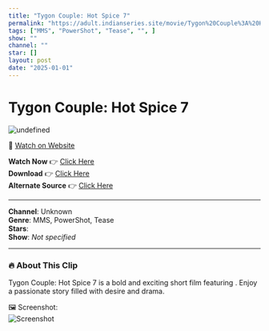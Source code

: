 ```yaml
---
title: "Tygon Couple: Hot Spice 7"
permalink: "https://adult.indianseries.site/movie/Tygon%20Couple%3A%20Hot%20Spice%207"
tags: ["MMS", "PowerShot", "Tease", "", ]
show: ""
channel: ""
star: []
layout: post
date: "2025-01-01"
---
```


# Tygon Couple: Hot Spice 7

![undefined](https://desisins.com/wp-content/uploads/2024/09/Tygon-Couple-Desi-Spice-7-MMS-DesiSins.com_.jpg)

🔗 [Watch on Website](https://adult.indianseries.site/movie/Tygon%20Couple%3A%20Hot%20Spice%207)

**Watch Now** 👉 [Click Here](https://adult.indianseries.site/movie/Tygon%20Couple%3A%20Hot%20Spice%207)  
**Download** 👉 [Click Here](https://adult.indianseries.site/movie/Tygon%20Couple%3A%20Hot%20Spice%207)  
**Alternate Source** 👉 [Click Here](https://adult.indianseries.site/movie/Tygon%20Couple%3A%20Hot%20Spice%207)

---

**Channel**: Unknown  
**Genre**: MMS, PowerShot, Tease  
**Stars**:   
**Show**: *Not specified*

---

### 🔥 About This Clip

Tygon Couple: Hot Spice 7 is a bold and exciting short film featuring . Enjoy a passionate story filled with desire and drama.
 
🖼️ Screenshot:  
![Screenshot](https://desisins.com/wp-content/uploads/2024/09/Tygon-Couple-Desi-Spice-7-MMS-DesiSins.com_.jpg)
